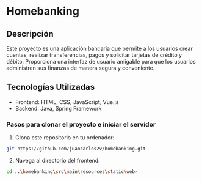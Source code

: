 # Homebanking

## Descripción

Este proyecto es una aplicación bancaria que permite a los usuarios crear cuentas, realizar transferencias, pagos y solicitar tarjetas de crédito y débito. Proporciona una interfaz de usuario amigable para que los usuarios administren sus finanzas de manera segura y conveniente.

## Tecnologías Utilizadas

- Frontend: HTML, CSS, JavaScript, Vue.js
- Backend: Java, Spring Framework

### Pasos para clonar el proyecto e iniciar el servidor

1. Clona este repositorio en tu ordenador:

```sh
git https://github.com/juancarlos2v/homebanking.git
```

2. Navega al directorio del frontend:

```sh
cd ..\homebanking\src\main\resources\static\web>
```
